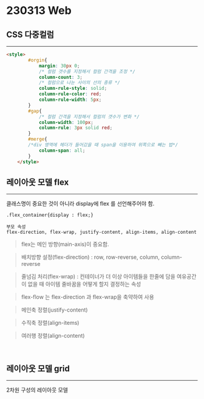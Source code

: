 # 230313 Web
## CSS 다중컬럼
---
```HTML
<style>
        #orgin{
            margin: 30px 0;
            /* 컬럼 갯수를 지정해서 컬럼 간격을 조정 */
            column-count: 3;
            /* 컬럼으로 나눈 사이의 선의 종류 */
            column-rule-style: solid;
            column-rule-color: red;
            column-rule-width: 5px;
        }
        #gap{
            /* 컬럼 간격을 지정해서 컬럼의 갯수가 변화 */
            column-width: 100px;
            column-rule: 3px solid red;
        }
        #merge{
        /*div 영역에 헤더가 들어갔을 때 span을 이용하여 위쪽으로 빼는 법*/
            column-span: all;
        }
    </style>
```
  
## 레이아웃 모델 flex
---
클래스명이 중요한 것이 아니라 display에 flex 를 선언해주어야 함.  
```
.flex_container{display : flex;}
```
```
부모 속성
flex-direction, flex-wrap, justify-content, align-items, align-content
```
> flex는 메인 방향(main-axis)이 중요함.  

> 배치방향 설정(flex-direction) : row, row-reverse, column, column-reverse  

> 줄넘김 처리(flex-wrap) : 컨테이너가 더 이상 아이템들을 한줄에 담을 여유공간이 없을 때 아이템 줄바꿈을 어떻게 할지 결정하는 속성  

> flex-flow 는 flex-direction 과 flex-wrap을 축약하여 사용

> 메인축 정렬(justify-content)

> 수직축 정렬(align-items)

> 여러행 정렬(align-content)  

<br>

## 레이아웃 모델 grid
---
2차원 구성의 레이아웃 모델